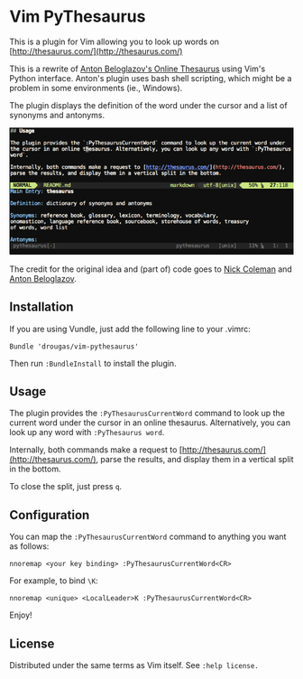 # Vim PyThesaurus

This is a plugin for Vim allowing you to look up words on [http://thesaurus.com/](http://thesaurus.com/)

This is a rewrite of [Anton Beloglazov's Online Thesaurus](https://github.com/beloglazov/vim-online-thesaurus) using Vim's Python interface. Anton's plugin uses bash shell scripting, which might be a problem in some environments (ie., Windows).

The plugin displays the definition of the word under the cursor and a list of synonyms and antonyms.

![](screenshot.png)

The credit for the original idea and (part of) code goes to [Nick Coleman](http://www.nickcoleman.org/) and [Anton Beloglazov](http://beloglazov.info/).


## Installation

If you are using Vundle, just add the following line to your .vimrc:

```
Bundle 'drougas/vim-pythesaurus'
```

Then run `:BundleInstall` to install the plugin.


## Usage

The plugin provides the `:PyThesaurusCurrentWord` command to look up the current word under the cursor in an online thesaurus. Alternatively, you can look up any word with `:PyThesaurus word`.

Internally, both commands make a request to [http://thesaurus.com/](http://thesaurus.com/), parse the results, and display them in a vertical split in the bottom.

To close the split, just press `q`.


## Configuration

You can map the `:PyThesaurusCurrentWord` command to anything you want as follows:

```
nnoremap <your key binding> :PyThesaurusCurrentWord<CR>
```

For example, to bind `\K`:
```
nnoremap <unique> <LocalLeader>K :PyThesaurusCurrentWord<CR>
```

Enjoy!


## License

Distributed under the same terms as Vim itself.
See `:help license.`
